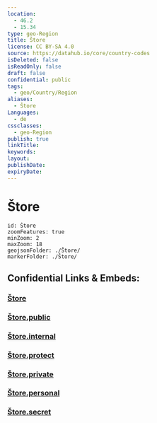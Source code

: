 ```yaml
---
location:
  - 46.2
  - 15.34
type: geo-Region
title: Štore
license: CC BY-SA 4.0
source: https://datahub.io/core/country-codes
isDeleted: false
isReadOnly: false
draft: false
confidential: public
tags:
  - geo/Country/Region
aliases:
  - Štore
Languages:
  - de
cssclasses:
  - geo-Region
publish: true
linkTitle:
keywords:
layout:
publishDate:
expiryDate:
---
```


# Štore

```leaflet
id: Štore
zoomFeatures: true 
minZoom: 2 
maxZoom: 18
geojsonFolder: ./Štore/
markerFolder: ./Štore/
```


## Confidential Links & Embeds: 

### [Štore](/_Standards/Earth/Continent/Europe/Europe~Central/Slovenia/Regions~Slovenia/Savinjska/counties~Savinjska/Štore.md) 

### [Štore.public](/_public/Earth/Continent/Europe/Europe~Central/Slovenia/Regions~Slovenia/Savinjska/counties~Savinjska/Štore.public.md) 

### [Štore.internal](/_internal/Earth/Continent/Europe/Europe~Central/Slovenia/Regions~Slovenia/Savinjska/counties~Savinjska/Štore.internal.md) 

### [Štore.protect](/_protect/Earth/Continent/Europe/Europe~Central/Slovenia/Regions~Slovenia/Savinjska/counties~Savinjska/Štore.protect.md) 

### [Štore.private](/_private/Earth/Continent/Europe/Europe~Central/Slovenia/Regions~Slovenia/Savinjska/counties~Savinjska/Štore.private.md) 

### [Štore.personal](/_personal/Earth/Continent/Europe/Europe~Central/Slovenia/Regions~Slovenia/Savinjska/counties~Savinjska/Štore.personal.md) 

### [Štore.secret](/_secret/Earth/Continent/Europe/Europe~Central/Slovenia/Regions~Slovenia/Savinjska/counties~Savinjska/Štore.secret.md)

